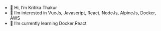 - 👋 Hi, I’m Kritika Thakur
- 👀 I’m interested in VueJs, Javascript, React, NodeJs, AlpineJs, Docker, AWS 
- 🌱 I’m currently learning Docker,React

<!---
thakur-k/thakur-k is a ✨ special ✨ repository because its `README.md` (this file) appears on your GitHub profile.
You can click the Preview link to take a look at your changes.
--->
